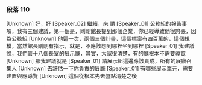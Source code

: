 ### 段落 110

[Unknown] 好，好
[Speaker_02] 繼續，來 請
[Speaker_01] 公務組的報告事項，我有三個建議，第一個是，剛剛館長提到那個企業，你已經導致他很誇張，因為公務組
[Unknown] 他這一次，兩個三個計畫，這個標案有四百萬的，這個規模，當然館長剛剛有指示，就是，不應該想到哪裡坐到哪裡
[Speaker_01] 我建議說，我們管十八個長室的展示廳，其實，大家很清楚，有的廳根本不需要導覽
[Unknown] 那我建議就是
[Speaker_01] 請展示組這邊應該責成，所有的展廳召集人
[Unknown] 去評估一下你負責的展廳
[Speaker_01] 有哪些展示單元，需要建置與應導覽
[Unknown] 這個從根本先去盤點清楚之後